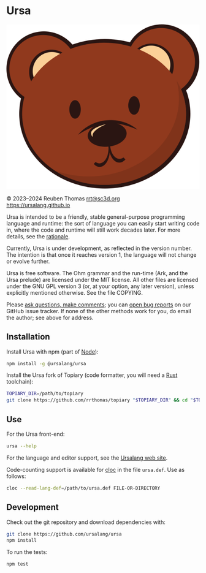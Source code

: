 # Ursa

![logo](mascot/ursula.svg)

© 2023–2024 Reuben Thomas <rrt@sc3d.org>  
https://ursalang.github.io

Ursa is intended to be a friendly, stable general-purpose programming
language and runtime: the sort of language you can easily start writing code
in, where the code and runtime will still work decades later. For more
details, see the [rationale](https://ursalang.github.io/rationale.html).

Currently, Ursa is under development, as reflected in the version number.
The intention is that once it reaches version 1, the language will not
change or evolve further.

Ursa is free software. The Ohm grammar and the run-time (Ark, and the Ursa
prelude) are licensed under the MIT license. All other files are licensed
under the GNU GPL version 3 (or, at your option, any later version), unless
explicitly mentioned otherwise. See the file COPYING.

Please [ask questions, make comments](https://ursalang.github.io/discussions.html);
you can [open bug reports](https://github.com/ursalang/ursa/issues) on our
GitHub issue tracker. If none of the other methods work for you, do email
the author; see above for address.

## Installation

Install Ursa with npm (part of [Node](https://nodejs.org/)):

```sh
npm install -g @ursalang/ursa
```

Install the Ursa fork of Topiary (code formatter, you will need a [Rust](https://www.rust-lang.org/) toolchain):

```sh
TOPIARY_DIR=/path/to/topiary
git clone https://github.com/rrthomas/topiary "$TOPIARY_DIR" && cd "$TOPIARY_DIR" && cargo install --path topiary-cli
```

## Use

For the Ursa front-end:

```sh
ursa --help
```

For the language and editor support, see the [Ursalang web site](https://ursalang.github.io).

Code-counting support is available for [cloc](https://github.com/AlDanial/cloc) in the file `ursa.def`. Use as follows:

```sh
cloc --read-lang-def=/path/to/ursa.def FILE-OR-DIRECTORY
```

## Development

Check out the git repository and download dependencies with:

```sh
git clone https://github.com/ursalang/ursa
npm install
```

To run the tests:

```sh
npm test
```
